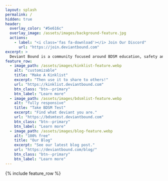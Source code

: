 ```yaml
---
layout: splash
permalink: /
hidden: true
header:
  overlay_color: "#5e616c"
  overlay_image: /assets/images/background-feature.jpg
  actions:
    - label: "<i class='fas fa-download'></i> Join Our Discord"
      url: "https://join.deviantbound.com"
excerpt: >
  Deviant Bound is a community focused around BDSM education, safety and helping others meet founded in 2017. Offering resources, tools & education material.<br/>
feature_row:
  - image_path: /assets/images/kinklist-feature.webp
    alt: "customizable"
    title: "Make A Kinklist"
    excerpt: "Then use it to share to others!"
    url: "https://kinklist.deviantbound.com"
    btn_class: "btn--primary"
    btn_label: "Learn more"
  - image_path: /assets/images/bdsmlist-feature.webp
    alt: "fully responsive"
    title: "Take BDSM Test"
    excerpt: "Find what deviant you are."
    url: "https://bdsmtest.deviantbound.com"
    btn_class: "btn--primary"
    btn_label: "Learn more"
  - image_path: /assets/images/blog-feature.webp
    alt: "100% free"
    title: "Our Blog"
    excerpt: "See our latest blog post."
    url: "https://deviantbound.com/blog/"
    btn_class: "btn--primary"
    btn_label: "Learn more"      
---
```


{% include feature_row %}

